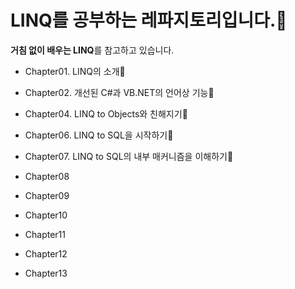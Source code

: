 # LINQ를 공부하는 레파지토리입니다.👑
**거침 없이 배우는 LINQ**를 참고하고 있습니다.
- Chapter01. LINQ의 소개🦝

- Chapter02. 개선된 C#과 VB.NET의 언어상 기능🥨

- Chapter04. LINQ to Objects와 친해지기🦔

- Chapter06. LINQ to SQL을 시작하기🌸

- Chapter07. LINQ to SQL의 내부 매커니즘을 이해하기🙊

- Chapter08

- Chapter09

- Chapter10

- Chapter11

- Chapter12

- Chapter13
